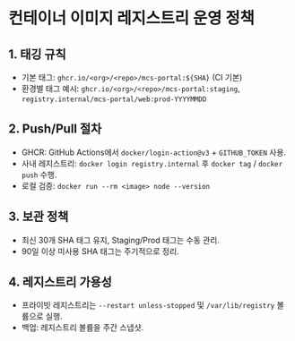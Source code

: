 # 컨테이너 이미지 레지스트리 운영 정책

## 1. 태깅 규칙
- 기본 태그: `ghcr.io/<org>/<repo>/mcs-portal:${SHA}` (CI 기본)
- 환경별 태그 예시: `ghcr.io/<org>/<repo>/mcs-portal:staging`, `registry.internal/mcs-portal/web:prod-YYYYMMDD`

## 2. Push/Pull 절차
- GHCR: GitHub Actions에서 `docker/login-action@v3` + `GITHUB_TOKEN` 사용.
- 사내 레지스트리: `docker login registry.internal` 후 `docker tag` / `docker push` 수행.
- 로컬 검증: `docker run --rm <image> node --version`

## 3. 보관 정책
- 최신 30개 SHA 태그 유지, Staging/Prod 태그는 수동 관리.
- 90일 이상 미사용 SHA 태그는 주기적으로 정리.

## 4. 레지스트리 가용성
- 프라이빗 레지스트리는 `--restart unless-stopped` 및 `/var/lib/registry` 볼륨으로 실행.
- 백업: 레지스트리 볼륨을 주간 스냅샷.
